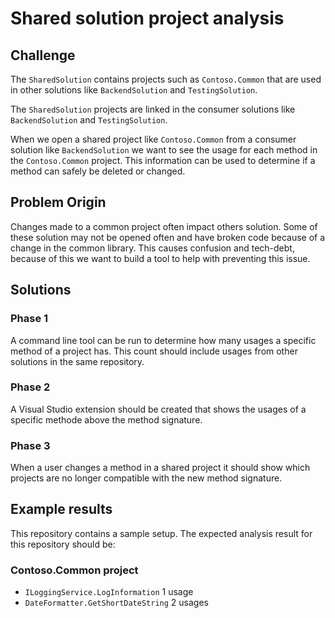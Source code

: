 # Shared solution project analysis

## Challenge
The `SharedSolution` contains projects such as `Contoso.Common` that are used in other solutions like `BackendSolution` and `TestingSolution`.

The `SharedSolution` projects are linked in the consumer solutions like `BackendSolution` and `TestingSolution`.

When we open a shared project like `Contoso.Common` from a consumer solution like `BackendSolution` we want to see the usage for each method in the `Contoso.Common` project. This information can be used to determine if a method can safely be deleted or changed.

## Problem Origin
Changes made to a common project often impact others solution. Some of these solution may not be opened often and have broken code because of a change in the common library. This causes confusion and tech-debt, because of this we want to build a tool to help with preventing this issue.

## Solutions
### Phase 1
A command line tool can be run to determine how many usages a specific method of a project has. This count should include usages from other solutions in the same repository.

### Phase 2
A Visual Studio extension should be created that shows the usages of a specific methode above the method signature.

### Phase 3
When a user changes a method in a shared project it should show which projects are no longer compatible with the new method signature.


## Example results
This repository contains a sample setup. The expected analysis result for this repository should be:

### Contoso.Common project
- `ILoggingService.LogInformation` 1 usage
- `DateFormatter.GetShortDateString` 2 usages
